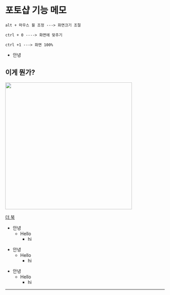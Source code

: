 # 포토샵 기능 메모     

```
alt + 마우스 휠 조정 ---> 화면크기 조절

ctrl + 0 ----> 화면에 맞추기

ctrl +1 ---> 화면 100%
```

* 안녕

## 이게 뭔가?

<img src="https://kguswjd418.github.io/img/화면캡처.png" width="400">

[더 북](https://thebook.io/)

+ 안녕
  + Hello
    + hi


* 안녕
  * Hello
    * hi

- 안녕
  - Hello
    - hi

---------------
